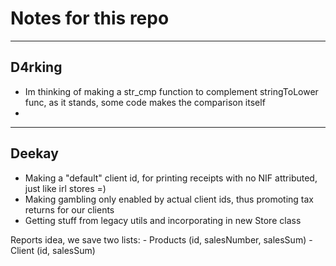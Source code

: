 # Notes for this repo
---

## D4rking
- Im thinking of making a str_cmp function to complement stringToLower func, as it stands, some code makes the comparison itself
-

---
## Deekay
- Making a "default" client id, for printing receipts with no NIF attributed, just like irl stores =)
- Making gambling only enabled by actual client ids, thus promoting tax returns for our clients
- Getting stuff from legacy utils and incorporating in new Store class

Reports idea, we save two lists:
    - Products (id, salesNumber, salesSum)
    - Client (id, salesSum)
